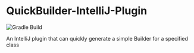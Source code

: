 # QuickBuilder-IntelliJ-Plugin

![Gradle Build](https://github.com/jsoberg/QuickBuilder-IntelliJ-Plugin/workflows/Gradle%20Build/badge.svg?branch=master)

An IntelliJ plugin that can quickly generate a simple Builder for a specified class
